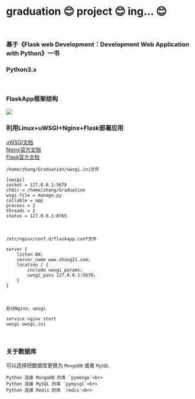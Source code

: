 graduation :blush: project :blush: ing... :blush:
========
<br>

### 基于《Flask web Development：Development Web Application with Python》一书
### Python3.x
<br>

### FlaskApp框架结构
![](https://github.com/Zhang21/graduation/blob/master/Graduation/flaskapp.png)
<br>

### 利用Linux+uWSGI+Nginx+Flask部署应用
[uWSGI文档](http://uwsgi-docs-zh.readthedocs.io/zh_CN/latest/WSGIquickstart.html#uwsgipython)<br>
[Nginx官方文档](http://www.nginx.cn/doc/)<br>
[Flask官方文档](http://docs.jinkan.org/docs/flask/)<br>

`/home/zhang/Graduation/uwsgi.ini文件`
```
[uwsgi]
socket = 127.0.0.1:5678
chdir = /home/zhang/Graduation
wsgi-file = manage.py
callable = app
process = 2
threads = 2
status = 127.0.0.1:8765
```
<br>

`/etc/nginx/conf.d/flaskapp.conf文件`
```
server {
    listen 80;
    server_name www.zhang21.com;
    location / {
        include uwsgi_params;
        uwsgi_pass 127.0.0.1:5678;
    }
}
```
<br>

`启动Nginx、uwsgi`
```
service nginx start
uwsgi uwsgi.ini
```
<br>

### 关于数据库
可以选择把数据库更换为 `MongoDB` 或者 `MySQL`<br>
```
Python 连接 MongoDB 的库 `pymongo`<br>
Python 连接 MySQL 的库 `pymysql`<br>
Python 连接 Redis 的库 `redis`<br>
```
